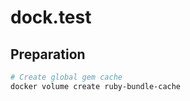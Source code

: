 # dock.test

## Preparation

```sh
# Create global gem cache
docker volume create ruby-bundle-cache
```
